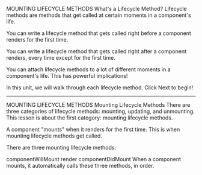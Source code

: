 MOUNTING LIFECYCLE METHODS
What's a Lifecycle Method?
Lifecycle methods are methods that get called at certain moments in a component's life.

You can write a lifecycle method that gets called right before a component renders for the first time.

You can write a lifecycle method that gets called right after a component renders, every time except for the first time.

You can attach lifecycle methods to a lot of different moments in a component's life. This has powerful implications!

In this unit, we will walk through each lifecycle method. Click Next to begin!

---
MOUNTING LIFECYCLE METHODS
Mounting Lifecycle Methods
There are three categories of lifecycle methods: mounting, updating, and unmounting. This lesson is about the first category: mounting lifecycle methods.

A component "mounts" when it renders for the first time. This is when mounting lifecycle methods get called.

There are three mounting lifecycle methods:

componentWillMount
render
componentDidMount
When a component mounts, it automatically calls these three methods, in order.